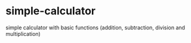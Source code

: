 # simple-calculator
simple calculator with basic functions (addition, subtraction, division and multiplication)
